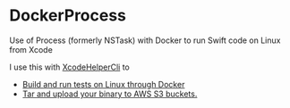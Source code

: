 # DockerProcess

Use of Process (formerly NSTask) with Docker to run Swift code on Linux from Xcode

I use this with [XcodeHelperCli](https://www.github.com/saltzmanjoelh/XcodeHelperCli) to 
- [Build and run tests on Linux through Docker](https://www.github.com/saltzmanjoelh/XcodeHelperCli#build-and-run-tests-on-linux-through-docker)
- [Tar and upload your binary to AWS S3 buckets.](https://www.github.com/saltzmanjoelh/XcodeHelperCli#tar-and-upload-you-linux-binary-to-aws-s3-buckets)

